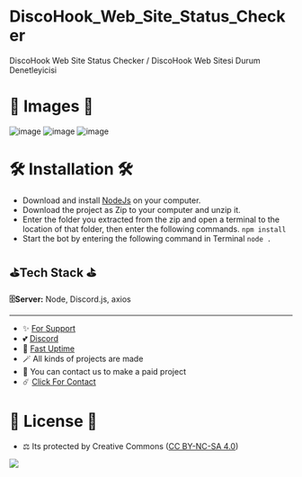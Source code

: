 # DiscoHook_Web_Site_Status_Checker
DiscoHook Web Site Status Checker / DiscoHook Web Sitesi Durum Denetleyicisi

# 🎈 Images 🎈

![image](https://github.com/fastuptime/DiscoHook_Web_Site_Status_Checker/assets/63351166/35455a44-60b2-429d-a600-b9910edaa65d)
![image](https://github.com/fastuptime/DiscoHook_Web_Site_Status_Checker/assets/63351166/678aa703-a2a1-430c-8b58-3ff34f1cf1b4)
![image](https://github.com/fastuptime/DiscoHook_Web_Site_Status_Checker/assets/63351166/9b983afa-f7dd-419f-a210-b3f9e411b2a6)



# 🛠️ Installation 🛠️

- Download and install [NodeJs](https://nodejs.org/en/download) on your computer.
- Download the project as Zip to your computer and unzip it.
- Enter the folder you extracted from the zip and open a terminal to the location of that folder, then enter the following commands.
`npm install`
- Start the bot by entering the following command in Terminal
`node .`

## ⛳Tech Stack ⛳

**🗄️Server:** Node, Discord.js, axios

---
- ✨ [For Support](https://github.com/sponsors/fastuptime) <br>
- 💕 [Discord](https://fastuptime.com/discord)<br>
- 🏓 [Fast Uptime](https://fastuptime.com/)<br>
- 🪄 All kinds of projects are made <br>
- 🧨 You can contact us to make a paid project<br>
- ☄️ [Click For Contact](mailto:fastuptime@gmail.com)<br>

# 🎯 License 🎯
- ⚖️ Its protected by Creative Commons ([CC BY-NC-SA 4.0](https://creativecommons.org/licenses/by-nc-sa/4.0/))

<a href="https://creativecommons.org/licenses/by-nc-sa/4.0/" title="BYNCSA40"><img src="https://licensebuttons.net/l/by-nc-sa/4.0/88x31.png"></a>

